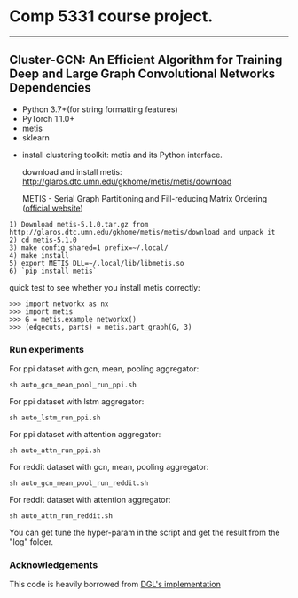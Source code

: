 
# Comp 5331 course project.

------------
Cluster-GCN: An Efficient Algorithm for Training Deep and Large Graph Convolutional Networks
Dependencies
------------
- Python 3.7+(for string formatting features)
- PyTorch 1.1.0+
- metis
- sklearn


* install clustering toolkit: metis and its Python interface.

  download and install metis: http://glaros.dtc.umn.edu/gkhome/metis/metis/download

  METIS - Serial Graph Partitioning and Fill-reducing Matrix Ordering ([official website](http://glaros.dtc.umn.edu/gkhome/metis/metis/overview))

```
1) Download metis-5.1.0.tar.gz from http://glaros.dtc.umn.edu/gkhome/metis/metis/download and unpack it
2) cd metis-5.1.0
3) make config shared=1 prefix=~/.local/
4) make install
5) export METIS_DLL=~/.local/lib/libmetis.so
6) `pip install metis`
```

quick test to see whether you install metis correctly:

```
>>> import networkx as nx
>>> import metis
>>> G = metis.example_networkx()
>>> (edgecuts, parts) = metis.part_graph(G, 3)
```


### Run experiments
For ppi dataset with gcn, mean, pooling aggregator:
```
sh auto_gcn_mean_pool_run_ppi.sh
```
For ppi dataset with lstm aggregator:
```
sh auto_lstm_run_ppi.sh
```

For ppi dataset with attention aggregator:
```
sh auto_attn_run_ppi.sh 
```


For reddit dataset with gcn, mean, pooling aggregator:
```
sh auto_gcn_mean_pool_run_reddit.sh
```


For reddit dataset with attention aggregator:
```
sh auto_attn_run_reddit.sh 
```

You can get tune the hyper-param in the script and get the result from the "log" folder.

### Acknowledgements
This code is heavily borrowed from [DGL's implementation](https://github.com/dmlc/dgl/tree/master/examples/pytorch/cluster_gcn)
